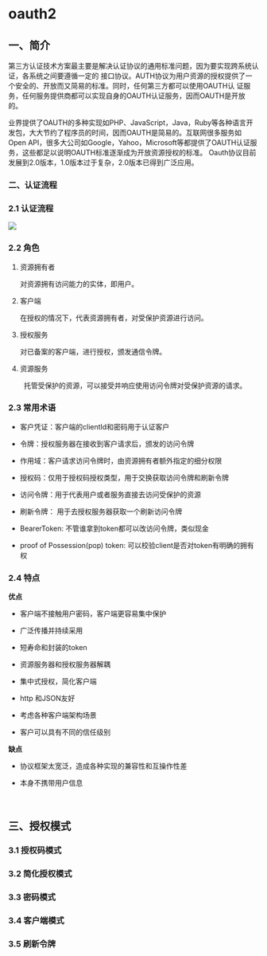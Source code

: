 # oauth2

## 一、简介

第三方认证技术方案最主要是解决认证协议的通用标准问题，因为要实现跨系统认证，各系统之间要遵循一定的 接口协议。AUTH协议为用户资源的授权提供了一个安全的、开放而又简易的标准。同时，任何第三方都可以使用OAUTH认 证服务，任何服务提供商都可以实现自身的OAUTH认证服务，因而OAUTH是开放的。

 业界提供了OAUTH的多种实现如PHP、JavaScript，Java，Ruby等各种语言开发包，大大节约了程序员的时间，因而OAUTH是简易的。互联网很多服务如Open API，很多大公司如Google，Yahoo，Microsoft等都提供了OAUTH认证服务，这些都足以说明OAUTH标准逐渐成为开放资源授权的标准。 Oauth协议目前发展到2.0版本，1.0版本过于复杂，2.0版本已得到广泛应用。

### 二、认证流程

### 2.1 认证流程

![](https://wx4.sinaimg.cn/mw2000/008tBfLHly1h33gp5cl42j30ff08v74i.jpg)

### 2.2 角色

1. 资源拥有者
   
   对资源拥有访问能力的实体，即用户。

2. 客户端
   
   在授权的情况下，代表资源拥有者，对受保护资源进行访问。

3. 授权服务
   
   对已备案的客户端，进行授权，颁发通信令牌。

4. 资源服务

        托管受保护的资源，可以接受并响应使用访问令牌对受保护资源的请求。

### 2.3 常用术语

- 客户凭证：客户端的clientId和密码用于认证客户

- 令牌：授权服务器在接收到客户请求后，颁发的访问令牌

- 作用域：客户请求访问令牌时，由资源拥有者额外指定的细分权限

- 授权码：仅用于授权码授权类型，用于交换获取访问令牌和刷新令牌

- 访问令牌：用于代表用户或者服务直接去访问受保护的资源

- 刷新令牌： 用于去授权服务器获取一个刷新访问令牌

- BearerToken: 不管谁拿到token都可以改访问令牌，类似现金

- proof of Possession(pop) token: 可以校验client是否对token有明确的拥有权

### 2.4 特点

**优点**

- 客户端不接触用户密码，客户端更容易集中保护

- 广泛传播并持续采用

- 短寿命和封装的token

- 资源服务器和授权服务器解耦

- 集中式授权，简化客户端

- http 和JSON友好

- 考虑各种客户端架构场景

- 客户可以具有不同的信任级别

**缺点**

- 协议框架太宽泛，造成各种实现的兼容性和互操作性差

- 本身不携带用户信息

    

## 三、授权模式

### 3.1 授权码模式

### 3.2 简化授权模式

### 3.3 密码模式

### 3.4 客户端模式

### 3.5 刷新令牌
